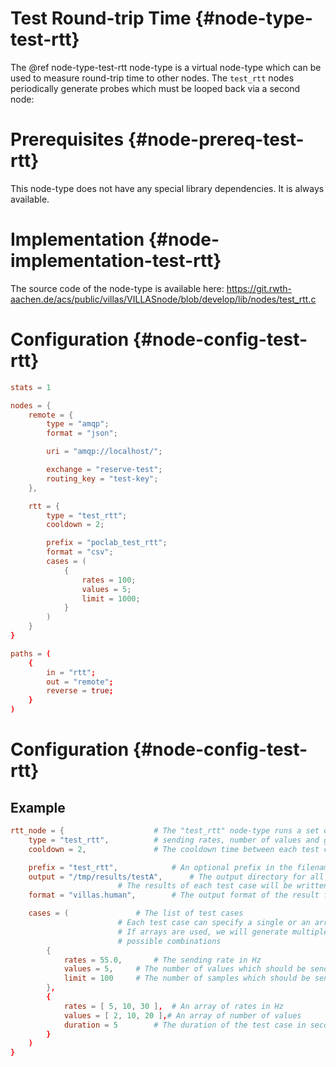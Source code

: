 # Test Round-trip Time {#node-type-test-rtt}

The @ref node-type-test-rtt node-type is a virtual node-type which can be used to measure round-trip time to other nodes.
The `test_rtt` nodes periodically generate probes which must be looped back via a second node:

# Prerequisites {#node-prereq-test-rtt}

This node-type does not have any special library dependencies. It is always available.

# Implementation {#node-implementation-test-rtt}

The source code of the node-type is available here:
https://git.rwth-aachen.de/acs/public/villas/VILLASnode/blob/develop/lib/nodes/test_rtt.c

# Configuration {#node-config-test-rtt}

```conf
stats = 1

nodes = {
	remote = {
		type = "amqp";
		format = "json";

		uri = "amqp://localhost/";

		exchange = "reserve-test";
		routing_key = "test-key";
	},

	rtt = {
		type = "test_rtt";
		cooldown = 2;

		prefix = "poclab_test_rtt";
		format = "csv";
		cases = (
			{
				rates = 100;
				values = 5;
				limit = 1000;
			}
		)
	}
}

paths = (
	{
		in = "rtt";
		out = "remote";
		reverse = true;
	}
)
```

# Configuration {#node-config-test-rtt}

## Example

```conf
rtt_node = {					# The "test_rtt" node-type runs a set of test cases for varying
	type = "test_rtt",			# sending rates, number of values and generates statistics.
	cooldown = 2,				# The cooldown time between each test case in seconds

	prefix = "test_rtt",			# An optional prefix in the filename
	output = "/tmp/results/testA",		# The output directory for all results
						# The results of each test case will be written to a seperate file.
	format = "villas.human",		# The output format of the result files.

	cases = (				# The list of test cases
						# Each test case can specify a single or an array of rates and values
						# If arrays are used, we will generate multiple test cases with all
						# possible combinations
		{
			rates = 55.0,		# The sending rate in Hz
			values = 5,		# The number of values which should be send in each sample
			limit = 100		# The number of samples which should be send during this test case
		},
		{
			rates = [ 5, 10, 30 ],	# An array of rates in Hz
			values = [ 2, 10, 20 ],# An array of number of values
			duration = 5		# The duration of the test case in seconds (depending on the sending rate)
		}
	)
}
```
